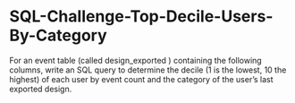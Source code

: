 # SQL-Challenge-Top-Decile-Users-By-Category
 For an event table (called design_exported ) containing the following columns, write an SQL query to determine the decile (1 is the lowest, 10 the highest) of each user by event count and the category of the user’s last exported design.
